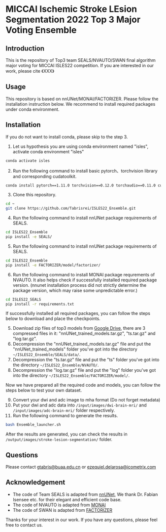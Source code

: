 # MICCAI Ischemic Stroke LEsion Segmentation 2022 Top 3 Major Voting Ensemble

## Introduction

This is the repository of Top3 team SEALS/NVAUTO/SWAN final algorithm major voting for MICCAI ISLES22 competition. If you are interested in our work, please cite 《XXX》

## Usage

This repository is based on nnUNet/MONAI/FACTORIZER. Please follow the installation instruction below. We recommend to install required packages under conda environment.

## Installation

If you do not want to install conda, please skip to the step 3.

1. Let us hypothesis you are using conda environment named "isles", activate conda environment "isles"

```bash
conda activate isles
```

2. Run the following command to install basic pytorch、torchvision library and corresponding cudatoolkit.

```bash
conda install pytorch==1.11.0 torchvision==0.12.0 torchaudio==0.11.0 cudatoolkit=11.3 -c pytorch
```

3. Clone this repository.

```bash
cd ~
git clone https://github.com/Tabrisrei/ISLES22_Ensemble.git
```

4. Run the following command to install nnUNet package requirements of SEALS.

```bash
cd ISLES22_Ensemble
pip install -e SEALS/
```

5. Run the following command to install nnUNet package requirements of SEALS.

```bash
cd ISLES22_Ensemble
pip install -e FACTORIZER/model/factorizer/
```

6. Run the following command to install MONAI package requrements of NVAUTO. It also helps check if successfully installed required package version. (nnunet installation process did not strictly determine the package version, which may raise some unpredictable error.)

```bash
cd ISLES22_SEALS
pip install -r requirements.txt
```

If successfully installed all required packages, you can follow  the steps below to download and place the checkpoints.

5. Download zip files of top3 models from [Google Drive](https://drive.google.com/drive/folders/1GQP5nmtoIfhyu2LHCzPVYnZZ7ZQDX1go?usp=drive_link), there are 3 compressed files in it: "nnUNet_trained_models.tar.gz", "ts.tar.gz" and "log.tar.gz".
6. Decompression the "nnUNet_trained_models.tar.gz" file and put the "nnUNet_trained_models" folder you've got into the directory `~/ISLES22_Ensemble/SEALS/data/`.
7. Decompression the "ts.tar.gz" file and put the "ts" folder you've got into the directory `~/ISLES22_Ensemble/NVAUTO/`.
8. Decompression the "log.tar.gz" file and put the "log" folder you've got into the directory `~/ISLES22_Ensemble/FACTORIZER/model/`.

Now we have prepared all the required code and models, you can follow the steps below to test your own dataset. 

9. Convert your dwi and adc image to mha format (Do not forget metadata)
10. Put your dwi and adc data into `/input/images/dwi-brain-mri/` and `/input/images/adc-brain-mri/` folder respectively.
11. Run the following command to generate the results.

```bash
bash Ensemble_launcher.sh
```

After the results are generated, you can check the results in `/output/images/stroke-lesion-segmentation/` folder.

## Questions

Please contact gtabris@buaa.edu.cn or ezequiel.delarosa@icometrix.com

## Acknowledgement

- The code of Team SEALS is adapted from [nnUNet](https://github.com/MIC-DKFZ/nnUNet), We thank Dr. Fabian Isensee etc. for their elegant and efficient code base.
- The code of NVAUTO is adapted from [MONAI](https://github.com/Project-MONAI/MONAI)
- The code of SWAN is adapted from [FACTORIZER](https://github.com/pashtari/factorizer)

Thanks for your interest in our work. If you have any questions, please feel free to contact us.